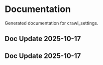 # Documentation

Generated documentation for crawl_settings.

## Doc Update 2025-10-17

## Doc Update 2025-10-17

